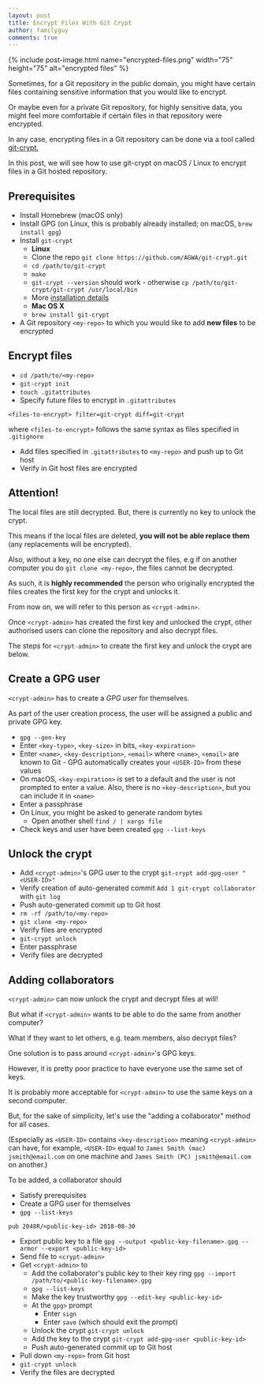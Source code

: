 ```yaml
---
layout: post
title: Encrypt Files With Git Crypt
author: familyguy
comments: true
---
```


{% include post-image.html name="encrypted-files.png" width="75" height="75" 
alt="encrypted files" %}

Sometimes, for a Git repository in the public domain, you might have certain 
files containing sensitive information that you would like to encrypt.

Or maybe even for a private Git repository, for highly sensitive data, you 
might feel more comfortable if certain files in that repository were encrypted.

In any case, encrypting files in a Git repository can be done via a tool called
[git-crypt.](https://www.agwa.name/projects/git-crypt/)

In this post, we will see how to use git-crypt on macOS / Linux to encrypt
files in a Git hosted repository.

## Prerequisites

- Install Homebrew (macOS only)
- Install GPG (on Linux, this is probably already installed; on macOS, 
`brew install gpg`)
- Install `git-crypt`
    - **Linux**
    - Clone the repo `git clone https://github.com/AGWA/git-crypt.git`
    - `cd /path/to/git-crypt`
    - `make`
    - `git-crypt --version` should work - otherwise `cp /path/to/git-crypt/git-crypt /usr/local/bin`
    - More [installation details](https://github.com/AGWA/git-crypt/blob/master/INSTALL.md)
    - **Mac OS X**
    - `brew install git-crypt`
- A Git repository `<my-repo>` to which you would like to add **new files** to be
encrypted

## Encrypt files

- `cd /path/to/<my-repo>`
- `git-crypt init`
- `touch .gitattributes`
- Specify future files to encrypt in `.gitattributes`

```
<files-to-encrypt> filter=git-crypt diff=git-crypt
```

where `<files-to-encrypt>` follows the same syntax as files specified in 
`.gitignore`
- Add files specified in `.gitattributes` to `<my-repo>` and push up to Git host
- Verify in Git host files are encrypted

## Attention!

The local files are still decrypted. But, there is currently no key to unlock the 
crypt.

This means if the local files are deleted, **you will not be able replace them** (any 
replacements will be encrypted).

Also, without a key, no one else can decrypt the files, e.g if on another 
computer you do `git clone <my-repo>`, the files cannot be 
decrypted. 

As such, it is **highly recommended** the person who originally encrypted the files 
creates the first key for the crypt and unlocks it.

From now on, we will refer to this person as `<crypt-admin>`.

Once `<crypt-admin>` has created the first key and unlocked the crypt, other
authorised users can clone the repository and also decrypt files.

The steps for `<crypt-admin>` to create the first key and unlock the 
crypt are below.

## Create a GPG user

`<crypt-admin>` has to create a _GPG user_ for themselves.

As part of the user creation process, the user will be assigned a public and
private GPG key.

- `gpg --gen-key`
- Enter `<key-type>`, `<key-size>` in bits, `<key-expiration>`
- Enter `<name>`, `<key-description>`, `<email>` 
where `<name>`, `<email>` are known to Git - GPG automatically creates
your `<USER-ID>` from these values
- On macOS, `<key-expiration>` is set to a default and the user is not 
prompted to enter a value. Also, there is no `<key-description>`, but you
can include it in `<name>`
- Enter a passphrase
- On Linux, you might be asked to generate random bytes
    - Open another shell `find / | xargs file`
- Check keys and user have been created `gpg --list-keys`

## Unlock the crypt

- Add `<crypt-admin>`'s GPG user to the crypt `git-crypt add-gpg-user "<USER-ID>"`
- Verify creation of auto-generated commit `Add 1 git-crypt collaborator`
with `git log`
- Push auto-generated commit up to Git host
- `rm -rf /path/to/<my-repo>`
- `git clone <my-repo>`
- Verify files are encrypted
- `git-crypt unlock`
- Enter passphrase
- Verify files are decrypted

## Adding collaborators

`<crypt-admin>` can now unlock the crypt and decrypt files at will!

But what if `<crypt-admin>` wants to be able to do the same from another 
computer?

What if they want to let others, e.g. team members, also decrypt files?

One solution is to pass around `<crypt-admin>`'s GPG keys.

However, it is pretty poor practice to have everyone use the same set 
of keys.

It is probably more acceptable for `<crypt-admin>` to use the same keys on a 
second computer.

But, for the sake of simplicity, let's use the "adding a collaborator" method
for all cases.

(Especially as `<USER-ID>` contains `<key-description>` meaning
`<crypt-admin>` can have, for example, `<USER-ID>` equal to
`James Smith (mac) jsmith@email.com` on one machine and 
`James Smith (PC) jsmith@email.com` on another.)

To be added, a collaborator should

- Satisfy prerequisites
- Create a GPG user for themselves
- `gpg --list-keys`

```
pub 2048R/<public-key-id> 2018-08-30
```
- Export public key to a file `gpg --output <public-key-filename>.gpg --armor --export <public-key-id>`
- Send file to `<crypt-admin>`
- Get `<crypt-admin>` to 
    - Add the collaborator's public key to their key ring `gpg --import /path/to/<public-key-filename>.gpg`
    - `gpg --list-keys`
    - Make the key trustworthy `gpg --edit-key <public-key-id>`
    - At the `gpg>` prompt
        - Enter `sign`
        - Enter `save` (which should exit the prompt)
    - Unlock the crypt `git-crypt unlock`
    - Add the key to the crypt `git-crypt add-gpg-user <public-key-id>`
    - Push auto-generated commit up to Git host
- Pull down `<my-repo>` from Git host
- `git-crypt unlock`
- Verify the files are decrypted
